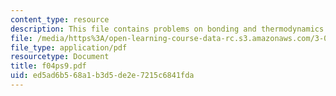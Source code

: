 ```yaml
---
content_type: resource
description: This file contains problems on bonding and thermodynamics for set 9.
file: /media/https%3A/open-learning-course-data-rc.s3.amazonaws.com/3-012-fundamentals-of-materials-science-fall-2005/ed5ad6b568a1b3d5de2e7215c6841fda_f04ps9.pdf
file_type: application/pdf
resourcetype: Document
title: f04ps9.pdf
uid: ed5ad6b5-68a1-b3d5-de2e-7215c6841fda
---
```

